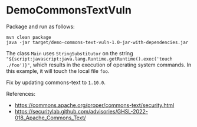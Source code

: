 # DemoCommonsTextVuln

Package and run as follows:
```
mvn clean package
java -jar target/demo-commons-text-vuln-1.0-jar-with-dependencies.jar
```

The class `Main` uses `StringSubstitutor` on the string `"${script:javascript:java.lang.Runtime.getRuntime().exec('touch ./foo')}"`, which results in the execution of operating system commands. In this example, it will touch the local file `foo`.

Fix by updating commons-text to `1.10.0`.

References:
- https://commons.apache.org/proper/commons-text/security.html
- https://securitylab.github.com/advisories/GHSL-2022-018_Apache_Commons_Text/